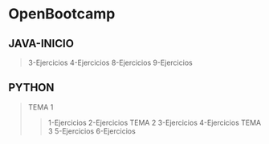 # OpenBootcamp
## JAVA-INICIO
  >3-Ejercicios 
  >4-Ejercicios 
  >8-Ejercicios 
  >9-Ejercicios 
## PYTHON
  >TEMA 1
  >>1-Ejercicios
  >>2-Ejercicios
  >TEMA 2
  >>3-Ejercicios
  >>4-Ejercicios
  >TEMA 3
  >>5-Ejercicios
  >>6-Ejercicios
  
  
